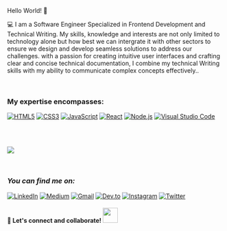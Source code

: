 <!--  PROFILE VISIT COUNTER  -->
  
<!--  PROFILE HEADER RHS IMAGE  -->


<!--  PROFILE HEADER INTRO (LHS)  -->
Hello World! 👋

💻 I am a Software Engineer Specialized in Frontend 
Development and Technical Writing. My skills, knowledge and interests are not only limited to technology alone but how best we can intergrate it with other sectors to ensure we design and develop seamless solutions to address our challenges. with a passion for 
creating intuitive user interfaces and crafting clear and 
concise technical documentation, I combine my technical 
Writing skills with my ability to communicate complex 
concepts effectively..

<!--  EXCITED CHARACTERS  -->

</br>

<!--  DIVIDER  -->


<!--  EXPERTISE  -->
### My expertise encompasses:

[![HTML5](https://img.shields.io/badge/-HTML5-E34F26?logo=html5&logoColor=white)](https://developer.mozilla.org/en-US/docs/Web/Guide/HTML/HTML5)
[![CSS3](https://img.shields.io/badge/-CSS3-1572B6?logo=css3&logoColor=white)](https://developer.mozilla.org/en-US/docs/Web/CSS)
[![JavaScript](https://img.shields.io/badge/-JavaScript-F7DF1E?logo=javascript&logoColor=black)](https://developer.mozilla.org/en-US/docs/Web/JavaScript)
[![React](https://img.shields.io/badge/-React-61DAFB?logo=react&logoColor=black)](https://reactjs.org/)
[![Node.js](https://img.shields.io/badge/-Node.js-339933?logo=node.js&logoColor=white)](https://nodejs.org/)
[![Visual Studio Code](https://img.shields.io/badge/-Visual%20Studio%20Code-007ACC?logo=visual-studio-code&logoColor=white)](https://code.visualstudio.com/)

<!--  DIVIDER  -->


</br>

 <!--  DIVIDER  -->


</br>

<!--  HI PIKACHU  -->


<!--  MY GITHUB STAT  -->
<p>  <img src="https://github-readme-stats.vercel.app/api?username=Euphemia1&show_icons=true&count_private=true&custom_title=My%20Github%20Stat&layout=compact&theme=jolly&hide=issues&hide_border=true&hide_title=true,contribs" /> </p>

<!--  DIVIDER  -->


</br>

<!--  CAT  -->

<!--  LANGUAGES USED  -->


<!--  DIVIDER  -->

### _**You can find me on:**_

[![LinkedIn](https://img.shields.io/badge/-LinkedIn-0077B5?style=for-the-badge&logo=linkedin&logoColor=white)](https://www.linkedin.com/in/euphemia-chikungulu-6a5291215/)
[![Medium](https://img.shields.io/badge/-Medium-12100E?style=for-the-badge&logo=medium&logoColor=white)](https://medium.com/@euphemiachikungulu347)
[![Gmail](https://img.shields.io/badge/-Gmail-D14836?style=for-the-badge&logo=gmail&logoColor=white)](mailto:euphemiachikungulu347@gmail.com)
[![Dev.to](https://img.shields.io/badge/-Dev.to-0A0A0A?style=for-the-badge&logo=dev.to&logoColor=white)](https://dev.to/euphemia1)
[![Instagram](https://img.shields.io/badge/-Instagram-E4405F?style=for-the-badge&logo=instagram&logoColor=white)](https://www.instagram.com/_eu_phemia?igsh=MTBsbG5vMXgyeXphcQ==)
[![Twitter](https://img.shields.io/badge/-Twitter-1DA1F2?style=for-the-badge&logo=twitter&logoColor=white)](https://twitter.com/tech_empress)

#### 🚀 Let's connect and collaborate!   <img src="https://cultofthepartyparrot.com/parrots/hd/laptop_parrot.gif" width="35" height="35"/>
